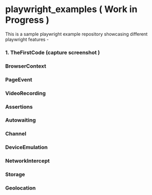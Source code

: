 # playwright_examples ( Work in Progress ) 

This is a sample playwright example repository showcasing different playwright features - 

### 1. TheFirstCode (capture screenshot ) 

### BrowserContext

### PageEvent

### VideoRecording

### Assertions

### Autowaiting

### Channel

### DeviceEmulation

### NetworkIntercept

### Storage 

### Geolocation



